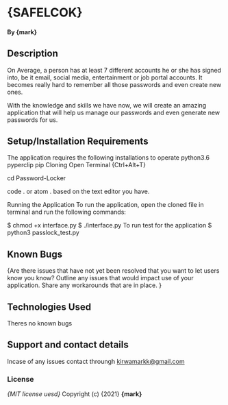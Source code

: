 # {SAFELCOK}

#### By **{mark}**
## Description
On Average, a person has at least 7 different accounts he or she has signed into, be it email, social media, entertainment or job portal accounts. It becomes really hard to remember all those passwords and even create new ones.

With the knowledge and skills we have now, we will create an amazing application that will help us manage our passwords and even generate new passwords for us.
## Setup/Installation Requirements
The application requires the following installations to operate
python3.6
pyperclip
pip
Cloning
Open Terminal {Ctrl+Alt+T}

cd Password-Locker

code . or atom . based on the text editor you have.

Running the Application
To run the application, open the cloned file in terminal and run the following commands:

  $ chmod +x interface.py
  $ ./interface.py
To run test for the application $ python3 passlock_test.py


## Known Bugs
{Are there issues that have not yet been resolved that you want to let users know you know? Outline any issues that would impact use of your application. Share any workarounds that are in place. }
## Technologies Used
Theres no known bugs
## Support and contact details
Incase of any issues contact throungh kirwamarkk@gmail.com
### License
*{MIT license uesd}*
Copyright (c) {2021} **{mark}**